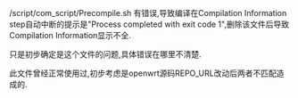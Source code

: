 /script/com_script/Precompile.sh 有错误,导致编译在Compilation Information step自动中断的提示是"Process completed with exit code 1",删除该文件后导致Compilation Information显示不全.

只是初步确定是这个文件的问题,具体错误在哪里不清楚.

此文件曾经正常使用过,初步考虑是openwrt源码REPO_URL改动后两者不匹配造成的.
